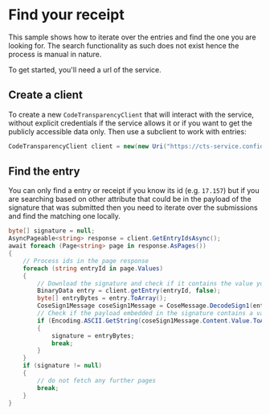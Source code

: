 # Find your receipt

<!-- cspell:ignore cose -->

This sample shows how to iterate over the entries and find the one you are looking for. 
The search functionality as such does not exist hence the process is manual in nature.

To get started, you'll need a url of the service.

## Create a client

To create a new `CodeTransparencyClient` that will interact with the service, without explicit credentials if the service allows it or if you 
want to get the publicly accessible data only. Then use a subclient to work with entries:

```C#
CodeTransparencyClient client = new(new Uri("https://cts-service.confidential-ledger.azure.com"), null);
```

## Find the entry

You can only find a entry or receipt if you know its id (e.g. `17.157`) but if you are searching based on other attribute that could be in the payload of the signature that was submitted then you need to iterate over the submissions and find the matching one locally.

```C#
byte[] signature = null;
AsyncPageable<string> response = client.GetEntryIdsAsync();
await foreach (Page<string> page in response.AsPages())
{
    // Process ids in the page response
    foreach (string entryId in page.Values)
    {
        // Download the signature and check if it contains the value you are looking for 
        BinaryData entry = client.getEntry(entryId, false);
        byte[] entryBytes = entry.ToArray();
        CoseSign1Message coseSign1Message = CoseMessage.DecodeSign1(entryBytes);
        // Check if the payload embedded in the signature contains a value
        if (Encoding.ASCII.GetString(coseSign1Message.Content.Value.ToArray()).Contains("SomeHashValue"))
        {
            signature = entryBytes;
            break;
        }
    }
    if (signature != null)
    {
        // do not fetch any further pages
        break;
    }
}
```
